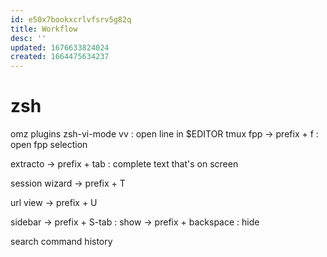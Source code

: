 ```yaml
---
id: e50x7bookxcrlvfsrv5g82q
title: Workflow
desc: ''
updated: 1676633824024
created: 1664475634237
---
```

# zsh
omz plugins
  zsh-vi-mode
    vv : open line in $EDITOR
tmux
  fpp
    -> prefix + f : open fpp selection

  extracto
    -> prefix + tab : complete text that's on screen

  session wizard
   -> prefix + T

  url view
    -> prefix + U

  sidebar
    -> prefix + S-tab : show
    -> prefix + backspace : hide

search command history